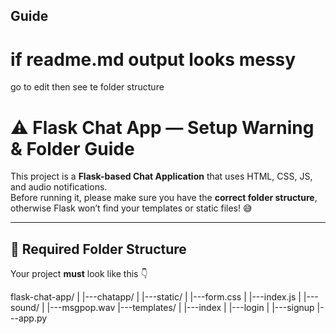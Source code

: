 ## Guide

# if readme.md output looks messy
go to edit then see te folder structure
# ⚠️ Flask Chat App — Setup Warning & Folder Guide

This project is a **Flask-based Chat Application** that uses HTML, CSS, JS, and audio notifications.  
Before running it, please make sure you have the **correct folder structure**, otherwise Flask won’t find your templates or static files! 😅  

---

## 📁 Required Folder Structure

Your project **must** look like this 👇

flask-chat-app/
|
|---chatapp/
    |
    |---static/
    |   |---form.css
    |   |---index.js
    |   |---sound/
    |       |---msgpop.wav
    |---templates/
    |   |---index
    |   |---login
    |   |---signup
    |---app.py
    



